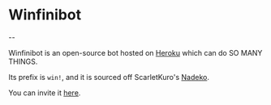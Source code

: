 # Winfinibot

--

Winfinibot is an open-source bot hosted on [Heroku](http://heroku.com) which can do SO MANY THINGS.

Its prefix is `win!`, and it is sourced off ScarletKuro's [Nadeko](http://nadeko.bot).

You can invite it [here](https://discord.com/oauth2/authorize?client_id=729582121366192239&scope=bot&permissions=66186303).
